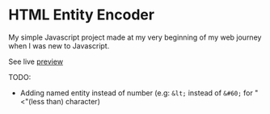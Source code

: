 # HTML Entity Encoder

My simple Javascript project made at my very beginning of my web journey when I was new to Javascript.

See live [preview](https://mojahidhasan.github.io/HTML-Entity-Encoder/)

TODO:

- Adding named entity instead of number (e.g: `&lt;` instead of `&#60;` for "<"(less than) character)
